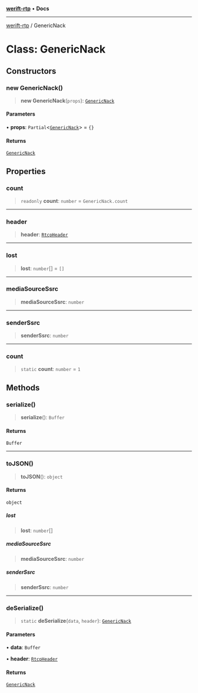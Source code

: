 [**werift-rtp**](../README.md) • **Docs**

***

[werift-rtp](../globals.md) / GenericNack

# Class: GenericNack

## Constructors

### new GenericNack()

> **new GenericNack**(`props`): [`GenericNack`](GenericNack.md)

#### Parameters

• **props**: `Partial`\<[`GenericNack`](GenericNack.md)\> = `{}`

#### Returns

[`GenericNack`](GenericNack.md)

## Properties

### count

> `readonly` **count**: `number` = `GenericNack.count`

***

### header

> **header**: [`RtcpHeader`](RtcpHeader.md)

***

### lost

> **lost**: `number`[] = `[]`

***

### mediaSourceSsrc

> **mediaSourceSsrc**: `number`

***

### senderSsrc

> **senderSsrc**: `number`

***

### count

> `static` **count**: `number` = `1`

## Methods

### serialize()

> **serialize**(): `Buffer`

#### Returns

`Buffer`

***

### toJSON()

> **toJSON**(): `object`

#### Returns

`object`

##### lost

> **lost**: `number`[]

##### mediaSourceSsrc

> **mediaSourceSsrc**: `number`

##### senderSsrc

> **senderSsrc**: `number`

***

### deSerialize()

> `static` **deSerialize**(`data`, `header`): [`GenericNack`](GenericNack.md)

#### Parameters

• **data**: `Buffer`

• **header**: [`RtcpHeader`](RtcpHeader.md)

#### Returns

[`GenericNack`](GenericNack.md)
